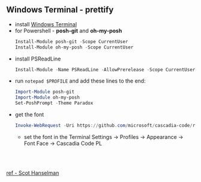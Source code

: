 ## Windows Terminal - prettify

* install [Windows Terminal](https://www.microsoft.com/en-us/p/windows-terminal/9n0dx20hk701)
* for Powershell - **posh-git** and **oh-my-posh**
  ```powershell
  Install-Module posh-git -Scope CurrentUser
  Install-Module oh-my-posh -Scope CurrentUser
  ```
* install PSReadLine
  ```powershell
  Install-Module -Name PSReadLine -AllowPrerelease -Scope CurrentUser -Force -SkipPublisherCheck
  ```
* run `notepad $PROFILE` and add these lines to the end:
  ```powershell
  Import-Module posh-git
  Import-Module oh-my-posh
  Set-PoshPrompt -Theme Paradox
  ```
* get the font
  ```powershell
  Invoke-WebRequest -Uri https://github.com/microsoft/cascadia-code/releases/download/v1911.21/CascadiaPL.ttf -OutFile .\CascadiaPL.ttf; Start-Process CascadiaPL.ttf -Wait
  ```
  * set the font in the Terminal Settings -> Profiles -> Appearance -> Font Face -> Cascadia Code  PL

<br />
<br />

[ref - Scot Hanselman](https://www.hanselman.com/blog/HowToMakeAPrettyPromptInWindowsTerminalWithPowerlineNerdFontsCascadiaCodeWSLAndOhmyposh.aspx)
